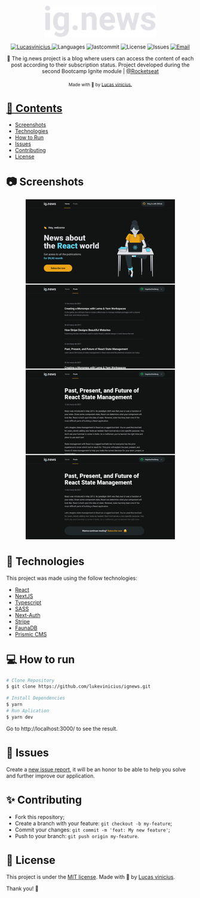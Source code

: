 <p align="center">
   <img src="./public/images/logo.svg" alt="ignews" width="300"/>
</p>

<p align="center">	
   <a href="https://linkedin.com/in/lukevinicius/">
      <img alt="Lucasvinicius" src="https://img.shields.io/badge/-lukevinicius-5965e0?style=flat&logo=Linkedin&logoColor=white" />
   </a>
  <img alt="Languages" src="https://img.shields.io/github/languages/count/lukevinicius/ignews?color=%235963C5" />
  <img alt="lastcommit" src="https://img.shields.io/github/last-commit/lukevinicius/ignews?color=%235761C3" />
  <img alt="License" src="https://img.shields.io/github/license/lukevinicius/ignews?color=%235E69D7" />
  <img alt="Issues" src="https://img.shields.io/github/issues/lukevinicius/ignews?color=%235965E0">
  <a href="mailto:lucasviniciusaalves@gmail.com">
   <img alt="Email" src="https://img.shields.io/badge/-lucasviniciusaalves%40gmail.com-%23525DCB" />
  </a>
</p>

<p align="center">
  📰 The ig.news project is a blog where users can access the content of each post according to their subscription status. Project developed during the second Bootcamp Ignite module | <a href="https://github.com/Rocketseat">@Rocketseat</a>
</p>

<div align="center">
  <sub> Made with 💖 by
    <a href="https://github.com/lukevinicius">Lucas vinicius.
  </sub>
</div>

# 📌 Contents

* [Screenshots](#camera-screenshot) 
* [Technologies](#rocket-technologies) 
* [How to Run](#computer-how-to-run)
* [Issues](#bug-issues)
* [Contributing](#sparkles-issues)
* [License](#page_facing_up-license)

# :camera: Screenshots
<div align="center">
   <img src="./.github/screen1.png" width="400px">
   <img src="./.github/screen2.png" width="400px">
   <img src="./.github/screen3.png" width="400px">
   <img src="./.github/screen4.png" width="400px">
</div>

# :rocket: Technologies
This project was made using the follow technologies:

* [React](https://reactjs.org/)      
* [NextJS](https://nextjs.org/)    
* [Typescript](https://www.typescriptlang.org/)      
* [SASS](https://sass-lang.com/)  
* [Next-Auth](https://next-auth.js.org/)    
* [Stripe](https://stripe.com/)    
* [FaunaDB](https://fauna.com/)    
* [Prismic CMS](https://prismic.io/)   


# :computer: How to run

```bash
# Clone Repository
$ git clone https://github.com/lukevinicius/ignews.git
```

```bash
# Install Dependencies
$ yarn
# Run Aplication
$ yarn dev
```
Go to http://localhost:3000/ to see the result.

# :bug: Issues

Create a <a href="https://github.com/lukevinicius/ignews/issues">new issue report</a>, it will be an honor to be able to help you solve and further improve our application.

# :sparkles: Contributing

- Fork this repository;
- Create a branch with your feature: `git checkout -b my-feature`;
- Commit your changes: `git commit -m 'feat: My new feature'`;
- Push to your branch: `git push origin my-feature`.

# :page_facing_up: License

This project is under the [MIT license](./LICENSE).
Made with 💖 by [Lucas vinicius](https://linkedin.com/in/lukevinicius/). 

Thank you! 🌠
